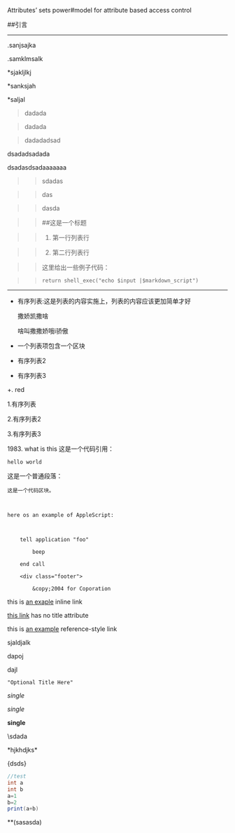  Attributes’ sets power#model for attribute based access control

##引言

***

.sanjsajka

.samklmsalk

*sjakljlkj  

*sanksjah





*saljal

>dadada

>dadada

>dadadadsad

 dsadadsadada

 dsadasdsadaaaaaaa

 >>sdadas

 >>das

 >>dasda

 >>##这是一个标题

 >>1.    第一行列表行

 >>2.	第二行列表行

 >>这里给出一些例子代码：

 >>		return shell_exec("echo $input |$markdown_script")



***



*	有序列表:这是列表的内容实施上，列表的内容应该更加简单才好

	撒娇凯撒啥

	啥叫撒撒娇哦i骄傲

*	一个列表项包含一个区块

*	有序列表2

*	有序列表3

+.	red



1.有序列表

2.有序列表2

3.有序列表3



1983\. what is this
这是一个代码引用：

	hello world

这是一个普通段落：

	这是一个代码区块。

    

    here os an example of AppleScript:

    

    	tell application "foo"

        	beep

        end call

        <div class="footer">

        	&copy;2004 for Coporation

            

this is [an exaple](http://example.com/"Title") inline link

[this link](http://example.net) has no title attribute

this is [an example][id] reference-style link



sjaldjalk



dapoj



dajl



[id]:http://example.com/

	"Optional Title Here"



*single*

_single_

**single**



\\sdada

\*hjkhdjks\*

\{dsds\}

~~~java
//test
int a
int b
a=1
b=2
print(a+b)
~~~

**(sasasda)


